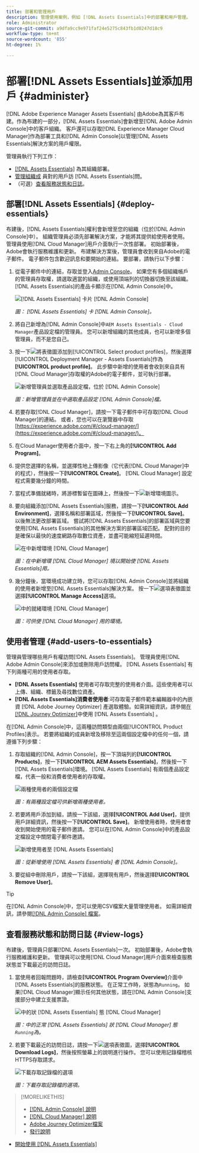 ```yaml
---
title: 部署和管理用戶
description: 管理使用案例，例如 [!DNL Assets Essentials]中的部署和用戶管理。
role: Administrator
source-git-commit: a9dfa9cc9e971faf24e5275c843fb1d0247d18c9
workflow-type: tm+mt
source-wordcount: '855'
ht-degree: 1%

---
```



# 部署[!DNL Assets Essentials]並添加用戶 {#administer}

[!DNL Adobe Experience Manager Assets Essentials] 由Adobe為其客戶布建。作為布建的一部分，[!DNL Assets Essentials]會新增至[!DNL Adobe Admin Console]中的客戶組織。 客戶還可以存取[!DNL Experience Manager Cloud Manager]作為部署工具和[!DNL Admin Console]以管理[!DNL Assets Essentials]解決方案的用戶權限。

管理員執行下列工作：

* [ [!DNL Assets Essentials]](#deploy-essentials) 為其組織部署。
* [管理組織成](#add-users-to-essentials) 員對的用戶訪 [!DNL Assets Essentials]問。
* （可選）[查看服務狀態和日誌](#view-logs)。

## 部署[!DNL Assets Essentials] {#deploy-essentials}

布建後，[!DNL Assets Essentials]權利會新增至您的組織（位於[!DNL Admin Console]中）。 組織管理員必須先部署解決方案，才能將其提供給使用者使用。 管理員使用[!DNL Cloud Manager]用戶介面執行一次性部署。 初始部署後，Adobe會執行服務維護和更新。 布建解決方案後，管理員會收到來自Adobe的電子郵件。 電子郵件包含歡迎訊息和要開始的連結。 要部署，請執行以下步驟：

1. 從電子郵件中的連結，存取並登入[Admin Console](https://adminconsole.adobe.com)。 如果您有多個組織帳戶的管理員存取權，請選取適當的組織，或使用頂端列的切換器切換至該組織。 [!DNL Assets Essentials]的產品卡顯示在[!DNL Admin Console]中。

   ![[!DNL Assets Essentials] 卡片  [!DNL Admin Console]](assets/essentials-in-admin-console.png)

   *圖： [!DNL Assets Essentials] 卡 [!DNL Admin Console]。*

1. 將自己新增為[!DNL Admin Console]中`AEM Assets Essentials - Cloud Manager`產品設定檔的管理員。 您可以新增組織的其他成員，也可以新增多個管理員，而不是您自己。

1. 按一下![將表徵圖](assets/do-not-localize/add-icon.svg)添加到[!UICONTROL Select product profiles]，然後選擇[!UICONTROL Deployment Manager - Assets Essentials]作為&#x200B;**[!UICONTROL product profile]**。 此步驟中新增的使用者會收到來自具有[!DNL Cloud Manager]存取權的Adobe的電子郵件，並可執行部署。

   ![新增管理員並選取產品設定檔，位於  [!DNL Admin Console]](assets/adminconsole-user1.png)

   *圖：新增管理員並在中選取產品設定 [!DNL Admin Console]檔。*

1. 若要存取[!DNL Cloud Manager]，請按一下電子郵件中可存取[!DNL Cloud Manager]的連結。 或者，您也可以在瀏覽器中存取[https://experience.adobe.com/#/cloud-manager/](https://experience.adobe.com/#/cloud-manager/)。

1. 在Cloud Manager使用者介面中，按一下右上角的&#x200B;**[!UICONTROL Add Program]**。

1. 提供您選擇的名稱，並選擇性地上傳影像（它代表[!DNL Cloud Manager]中的程式），然後按一下&#x200B;**[!UICONTROL Create]**。 [!DNL Cloud Manager] 設定程式需要幾分鐘的時間。

1. 當程式準備就緒時，將游標暫留在圖磚上，然後按一下![新增環境圖示](assets/do-not-localize/add-environment-icon.png)。

1. 要向組織添加[!DNL Assets Essentials]服務，請按一下&#x200B;**[!UICONTROL Add Environment]**，選擇名稱和部署區域，然後按一下&#x200B;**[!UICONTROL Save]**。 以後無法更改部署區域。 嘗試將[!DNL Assets Essentials]的部署區域與您要使用[!DNL Assets Essentials]的其他解決方案的部署區域匹配。 配對的目的是確保以最快的速度網路存取數位資產，並盡可能縮短延遲時間。

   ![在中新增環境  [!DNL Cloud Manager]](assets/cloudmanager-add-environment-for-essentials.png)

   *圖：在中新增環 [!DNL Cloud Manager] 境以開始使 [!DNL Assets Essentials]用。*

1. 幾分鐘後，當環境成功建立時，您可以存取[!DNL Admin Console]並將組織的使用者新增至[!DNL Assets Essentials]解決方案。 按一下![選項表徵圖](assets/do-not-localize/options-ellipses-icon.png)並選擇&#x200B;**[!UICONTROL Manage Access]**&#x200B;選項。

   ![中的就緒環境  [!DNL Cloud Manager]](assets/cloudmanager-manage-access-essentials.png)

   *圖：可供使 [!DNL Cloud Manager] 用的環境。*

## 使用者管理 {#add-users-to-essentials}

管理員管理哪些用戶有權訪問[!DNL Assets Essentials]。 管理員使用[!DNL Adobe Admin Console]來添加或刪除用戶訪問權。 [!DNL Assets Essentials] 有下列兩種可用的使用者存取。

* **[!DNL Assets Essentials]** 使用者可存取完整的使用者介面。這些使用者可以上傳、組織、標籤及尋找數位資產。
* **[!DNL Assets Essentials]消費者使用者**:可存取電子郵件範本編輯器中的內嵌資 [!DNL Adobe Journey Optimizer] 產選取體驗。如需詳細資訊，請參閱[在 [!DNL Journey Optimizer]](https://experienceleague.adobe.com/docs/journey-optimizer/using/create-messages/assets-essentials.html)中使用 [!DNL Assets Essentials] 。

在[!DNL Admin Console]中，這兩種訪問類型由兩個[!UICONTROL Product Profiles]表示。 若要將組織的成員新增及移除至這兩個設定檔中的任何一個，請遵循下列步驟：

1. 存取組織的[!DNL Admin Console]，按一下頂端列的&#x200B;**[!UICONTROL Products]**，按一下&#x200B;**[!UICONTROL AEM Assets Essentials]**，然後按一下[!DNL Assets Essentials]環境。 [!DNL Assets Essentials] 有兩個產品設定檔，代表一般和消費者使用者的存取權。

   ![兩種使用者的兩個設定檔](assets/adminconsole-user-types.png)

   *圖：有兩種設定檔可供新增兩種使用者。*

1. 若要將用戶添加到組，請按一下該組，選擇&#x200B;**[!UICONTROL Add User]**，提供用戶詳細資訊，然後按一下&#x200B;**[!UICONTROL Save]**。 新增使用者時，使用者會收到開始使用的電子郵件邀請。 您可以在[!DNL Admin Console]中的產品設定檔設定中關閉電子郵件邀請。

   ![新增使用者至  [!DNL Assets Essentials]](assets/adminconsole-add-user.png)

   *圖：從新增使用 [!DNL Assets Essentials] 者 [!DNL Admin Console]。*

1. 要從組中刪除用戶，請按一下該組，選擇現有用戶，然後選擇&#x200B;**[!UICONTROL Remove User]**。

>[!TIP]
>
>在[!DNL Admin Console]中，您可以使用CSV檔案大量管理使用者。 如需詳細資訊，請參閱[[!DNL Admin Console] 檔案](https://helpx.adobe.com/enterprise/using/accounts.html)。

## 查看服務狀態和訪問日誌 {#view-logs}

布建後，管理員只部署[!DNL Assets Essentials]一次。 初始部署後，Adobe會執行服務維護和更新。 管理員可以使用[!DNL Cloud Manager]用戶介面來檢查服務狀態並下載最近的訪問日誌。

1. 當使用者回報問題時，請檢查&#x200B;**[!UICONTROL Program Overview]**&#x200B;介面中[!DNL Assets Essentials]的服務狀態。 在正常工作時，狀態為`Running`。 如果[!DNL Cloud Manager]顯示任何其他狀態，請在[!DNL Admin Console]支援部分中建立支援票證。

   ![中的狀 [!DNL Assets Essentials] 態  [!DNL Cloud Manager]](assets/cloudmanager-manage-access-essentials.png)

   *圖：中的正常 [!DNL Assets Essentials] 狀 [!DNL Cloud Manager] 態 `Running`為。*

1. 若要下載最近的訪問日誌，請按一下![選項表徵圖](assets/do-not-localize/options-ellipses-icon.png)，選擇&#x200B;**[!UICONTROL Download Logs]**，然後按照螢幕上的說明進行操作。 您可以使用記錄檔稽核HTTPS存取請求。

   ![ 下載存取記錄檔的選項](assets/cloudmanager-download-logs.png)

   *圖：下載存取記錄檔的選項。*

>[!MORELIKETHIS]
>
>* [[!DNL Admin Console] 說明](https://helpx.adobe.com/enterprise/using/admin-console.html)
>* [[!DNL Cloud Manager] 說明](https://experienceleague.adobe.com/docs/experience-manager-cloud-manager/using/introduction-to-cloud-manager.html?lang=zh-Hant)
>* [Adobe Journey Optimizer檔案](https://experienceleague.adobe.com/docs/journey-optimizer/using/ajo-home.html)
>* [發行說明](release-notes.md)
* [開始使用 [!DNL Assets Essentials]](get-started.md)

